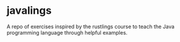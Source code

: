 # javalings
A repo of exercises inspired by the rustlings course to teach the Java programming language through helpful examples.
